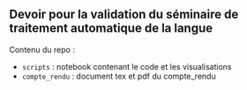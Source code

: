 ## Devoir pour la validation du séminaire de traitement automatique de la langue 
Contenu du repo : 
- ``scripts`` : notebook contenant le code et les visualisations
- ``compte_rendu`` : document tex et pdf du compte_rendu
  
